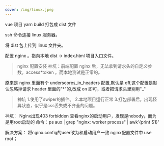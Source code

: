 ```yaml
---
cover: /img/linux.jpeg
---
```

vue 项目
yarn build 打包成 dist 文件

ssh 命令连接 linux 服务器。

将 dist 包上传到 linux 文件夹。

配置 nginx 。指向本地 dist -> index.html 项目入口文件。

> nginx 配置安装
> 神坑：前端配置 nginx 后，无法拿到请求头的自定义参数。access\*token 。而本地测试是正常的。

原来是 nginx 里面有个 underscores_in_headers 配置,默认是 off,这个配置是默认忽略掉请求 header 里面的"*"的,改成 on 即可，或者把请求头里别用"\_"

>神坑
1.使用了swiper的插件。
2.本地项目运行正常
3.打包部署后。出现怪异状态，似乎是css丢失或不齐全的问题。

神坑：
Nginx出现403 forbidden
查看nginx的启动用户，发现是nobody，而为是用root启动的
命令：ps aux | grep "nginx: worker process" | awk'{print $1}'

解决方案：
将nginx.config的user改为和启动用户一致
nginx配置文件中 use root；